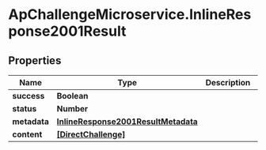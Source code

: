 # ApChallengeMicroservice.InlineResponse2001Result

## Properties
Name | Type | Description | Notes
------------ | ------------- | ------------- | -------------
**success** | **Boolean** |  | [optional] 
**status** | **Number** |  | [optional] 
**metadata** | [**InlineResponse2001ResultMetadata**](InlineResponse2001ResultMetadata.md) |  | [optional] 
**content** | [**[DirectChallenge]**](DirectChallenge.md) |  | [optional] 


